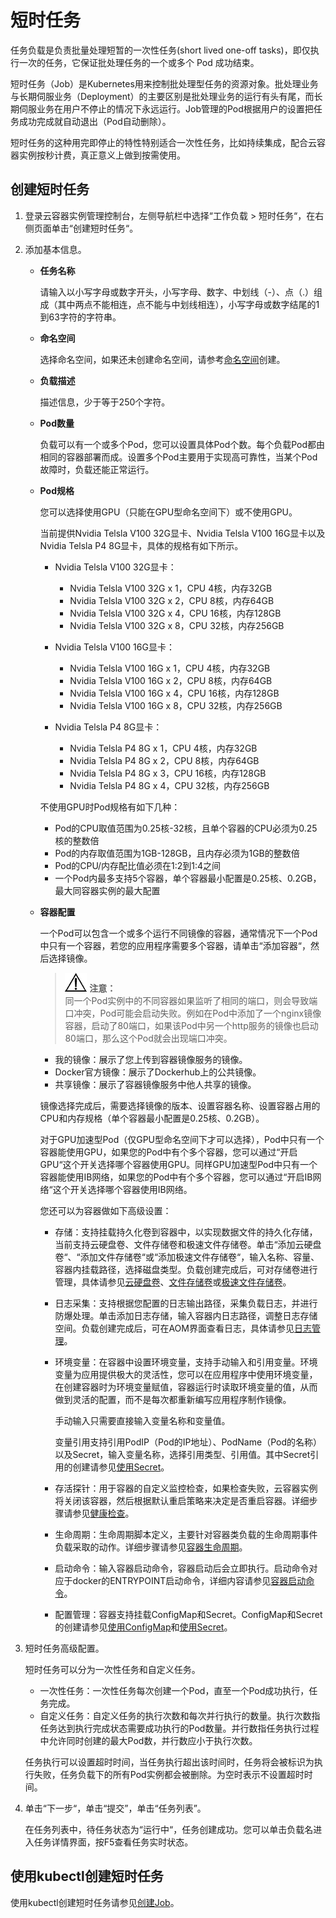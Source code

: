 # 短时任务<a name="cci_01_0051"></a>

任务负载是负责批量处理短暂的一次性任务\(short lived one-off tasks\)，即仅执行一次的任务，它保证批处理任务的一个或多个 Pod 成功结束。

短时任务（Job）是Kubernetes用来控制批处理型任务的资源对象。批处理业务与长期伺服业务（Deployment）的主要区别是批处理业务的运行有头有尾，而长期伺服业务在用户不停止的情况下永远运行。Job管理的Pod根据用户的设置把任务成功完成就自动退出（Pod自动删除）。

短时任务的这种用完即停止的特性特别适合一次性任务，比如持续集成，配合云容器实例按秒计费，真正意义上做到按需使用。

## 创建短时任务<a name="section1754218181551"></a>

1.  登录云容器实例管理控制台，左侧导航栏中选择“工作负载 \> 短时任务“，在右侧页面单击“创建短时任务“。
2.  添加基本信息。
    -   **任务名称**

        请输入以小写字母或数字开头，小写字母、数字、中划线（-）、点（.）组成（其中两点不能相连，点不能与中划线相连），小写字母或数字结尾的1到63字符的字符串。

    -   **命名空间**

        选择命名空间，如果还未创建命名空间，请参考[命名空间](命名空间.md)创建。

    -   **负载描述**

        描述信息，少于等于250个字符。

    -   **Pod数量**

        负载可以有一个或多个Pod，您可以设置具体Pod个数。每个负载Pod都由相同的容器部署而成。设置多个Pod主要用于实现高可靠性，当某个Pod故障时，负载还能正常运行。

    -   **Pod规格**

        您可以选择使用GPU（只能在GPU型命名空间下）或不使用GPU。

        当前提供Nvidia Telsla V100 32G显卡、Nvidia Telsla V100 16G显卡以及Nvidia Telsla P4 8G显卡，具体的规格有如下所示。

        -   Nvidia Telsla V100 32G显卡：
            -   Nvidia Telsla V100 32G x 1，CPU 4核，内存32GB
            -   Nvidia Telsla V100 32G x 2，CPU 8核，内存64GB
            -   Nvidia Telsla V100 32G x 4，CPU 16核，内存128GB
            -   Nvidia Telsla V100 32G x 8，CPU 32核，内存256GB

        -   Nvidia Telsla V100 16G显卡：
            -   Nvidia Telsla V100 16G x 1，CPU 4核，内存32GB
            -   Nvidia Telsla V100 16G x 2，CPU 8核，内存64GB
            -   Nvidia Telsla V100 16G x 4，CPU 16核，内存128GB
            -   Nvidia Telsla V100 16G x 8，CPU 32核，内存256GB

        -   Nvidia Telsla P4 8G显卡：
            -   Nvidia Telsla P4 8G x 1，CPU 4核，内存32GB
            -   Nvidia Telsla P4 8G x 2，CPU 8核，内存64GB
            -   Nvidia Telsla P4 8G x 3，CPU 16核，内存128GB
            -   Nvidia Telsla P4 8G x 4，CPU 32核，内存256GB


        不使用GPU时Pod规格有如下几种：

        -   Pod的CPU取值范围为0.25核-32核，且单个容器的CPU必须为0.25核的整数倍
        -   Pod的内存取值范围为1GB-128GB，且内存必须为1GB的整数倍
        -   Pod的CPU/内存配比值必须在1:2到1:4之间
        -   一个Pod内最多支持5个容器，单个容器最小配置是0.25核、0.2GB，最大同容器实例的最大配置

    -   **容器配置**

        一个Pod可以包含一个或多个运行不同镜像的容器，通常情况下一个Pod中只有一个容器，若您的应用程序需要多个容器，请单击“添加容器“，然后选择镜像。

        >![](public_sys-resources/icon-notice.gif) **注意：**   
        >同一个Pod实例中的不同容器如果监听了相同的端口，则会导致端口冲突，Pod可能会启动失败。例如在Pod中添加了一个nginx镜像容器，启动了80端口，如果该Pod中另一个http服务的镜像也启动80端口，那么这个Pod就会出现端口冲突。  

        -   我的镜像：展示了您上传到容器镜像服务的镜像。
        -   Docker官方镜像：展示了Dockerhub上的公共镜像。
        -   共享镜像：展示了容器镜像服务中他人共享的镜像。

        镜像选择完成后，需要选择镜像的版本、设置容器名称、设置容器占用的CPU和内存规格（单个容器最小配置是0.25核、0.2GB）。

        对于GPU加速型Pod（仅GPU型命名空间下才可以选择），Pod中只有一个容器能使用GPU，如果您的Pod中有个多个容器，您可以通过“开启GPU“这个开关选择哪个容器使用GPU。同样GPU加速型Pod中只有一个容器能使用IB网络，如果您的Pod中有个多个容器，您可以通过“开启IB网络“这个开关选择哪个容器使用IB网络。

        您还可以为容器做如下高级设置：

        -   存储：支持挂载持久化卷到容器中，以实现数据文件的持久化存储，当前支持云硬盘卷、文件存储卷和极速文件存储卷。单击“添加云硬盘卷“、“添加文件存储卷“或“添加极速文件存储卷“，输入名称、容量、容器内挂载路径，选择磁盘类型。负载创建完成后，可对存储卷进行管理，具体请参见[云硬盘卷](云硬盘卷.md)、[文件存储卷](文件存储卷.md)或[极速文件存储卷](极速文件存储卷.md)。
        -   日志采集：支持根据您配置的日志输出路径，采集负载日志，并进行防爆处理。单击添加日志存储，输入容器内日志路径，调整日志存储空间。负载创建完成后，可在AOM界面查看日志，具体请参见[日志管理](日志管理.md)。
        -   环境变量：在容器中设置环境变量，支持手动输入和引用变量。环境变量为应用提供极大的灵活性，您可以在应用程序中使用环境变量，在创建容器时为环境变量赋值，容器运行时读取环境变量的值，从而做到灵活的配置，而不是每次都重新编写应用程序制作镜像。

            手动输入只需要直接输入变量名称和变量值。

            变量引用支持引用PodIP（Pod的IP地址）、PodName（Pod的名称）以及Secret，输入变量名称，选择引用类型、引用值。其中Secret引用的创建请参见[使用Secret](使用Secret.md)。

        -   存活探针：用于容器的自定义监控检查，如果检查失败，云容器实例将关闭该容器，然后根据默认重启策略来决定是否重启容器。详细步骤请参见[健康检查](健康检查.md)。
        -   生命周期：生命周期脚本定义，主要针对容器类负载的生命周期事件负载采取的动作。详细步骤请参见[容器生命周期](容器生命周期.md)。
        -   启动命令：输入容器启动命令，容器启动后会立即执行。启动命令对应于docker的ENTRYPOINT启动命令，详细内容请参见[容器启动命令](容器启动命令.md)。
        -   配置管理：容器支持挂载ConfigMap和Secret。ConfigMap和Secret的创建请参见[使用ConfigMap](使用ConfigMap.md)和[使用Secret](使用Secret.md)。


3.  短时任务高级配置。

    短时任务可以分为一次性任务和自定义任务。

    -   一次性任务：一次性任务每次创建一个Pod，直至一个Pod成功执行，任务完成。
    -   自定义任务：自定义任务的执行次数和每次并行执行的数量。执行次数指任务达到执行完成状态需要成功执行的Pod数量。并行数指任务执行过程中允许同时创建的最大Pod数，并行数应小于执行次数。

    任务执行可以设置超时时间，当任务执行超出该时间时，任务将会被标识为执行失败，任务负载下的所有Pod实例都会被删除。为空时表示不设置超时时间。

4.  单击“下一步“，单击“提交”，单击“任务列表”。

    在任务列表中，待任务状态为“运行中“，任务创建成功。您可以单击负载名进入任务详情界面，按F5查看任务实时状态。


## 使用kubectl创建短时任务<a name="section1127114384291"></a>

使用kubectl创建短时任务请参见[创建Job](https://support.huaweicloud.com/devg-cci/cci_05_0022.html)。

